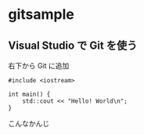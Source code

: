 # gitsample

## Visual Studio で Git を使う
右下から Git に追加

```
#include <iostream>

int main() {
	std::cout << "Hello! World\n";
}
```
こんなかんじ
